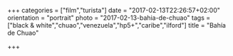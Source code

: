 +++
categories = ["film","turista"]
date = "2017-02-13T22:26:57+02:00"
orientation = "portrait"
photo = "2017-02-13-bahia-de-chuao"
tags = ["black & white","chuao","venezuela","hp5+","caribe","ilford"]
title = "Bahía de Chuao"

+++
